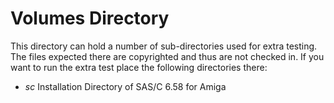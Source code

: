 # Volumes Directory

This directory can hold a number of sub-directories used for extra testing.
The files expected there are copyrighted and thus are not checked in.
If you want to run the extra test place the following directories there:

  - *sc* Installation Directory of SAS/C 6.58 for Amiga
